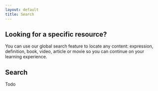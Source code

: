 ```yaml
---
layout: default
title: Search
---
```


## Looking for a specific resource?  
You can use our global search feature to locate any content: expression, definition, book, video, article or movie so you can continue on your learning experience.

## Search
Todo 

